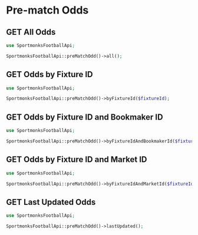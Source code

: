 # Pre-match Odds

## GET All Odds

```php
use SportmonksFootballApi;

SportmonksFootballApi::preMatchOdd()->all();
```

## GET Odds by Fixture ID

```php
use SportmonksFootballApi;

SportmonksFootballApi::preMatchOdd()->byFixtureId($fixtureId);
```

## GET Odds by Fixture ID and Bookmaker ID

```php
use SportmonksFootballApi;

SportmonksFootballApi::preMatchOdd()->byFixtureIdAndBookmakerId($fixtureId, $bookmakerId);
```

## GET Odds by Fixture ID and Market ID

```php
use SportmonksFootballApi;

SportmonksFootballApi::preMatchOdd()->byFixtureIdAndMarketId($fixtureId, $marketId);
```

## GET Last Updated Odds

```php
use SportmonksFootballApi;

SportmonksFootballApi::preMatchOdd()->lastUpdated();
```